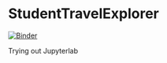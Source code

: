 # StudentTravelExplorer

[![Binder](https://mybinder.org/badge_logo.svg)](https://mybinder.org/v2/gh/VikramSuriyanarayanan/StudentTravelExplorer/HEAD)

Trying out Jupyterlab
